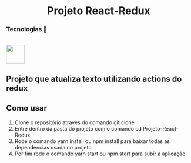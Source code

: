 <h1 align="center"> 
 Projeto React-Redux
</h1>

<h3> Tecnologias 🚀 </h3>
<br>

<img src= "https://icongr.am/devicon/react-original.svg?size=128&color=currentColor" width="50px" height="50px">

  
<h2> Projeto que atualiza texto utilizando actions do redux </h2>
  

<h2> Como usar </h2>

<ol>
  <li>Clone o repositório atraves do comando git clone </li>
  <li>Entre dentro da pasta do projeto com o comando cd Projeto-React-Redux</li>
  <li>Rode o comando yarn install ou npm install para baixar todas as dependencias usada no projeto</li>
 <li>Por fim rode o comando yarn start ou npm start para subir a aplicação</li>
</ol> 
<br><br>







